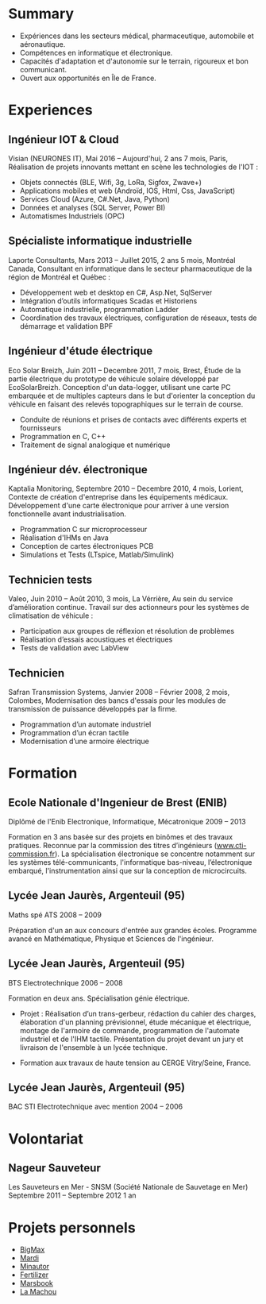 # Summary

* Expériences dans les secteurs médical, pharmaceutique, automobile et aéronautique.
* Compétences en informatique et électronique.
* Capacités d'adaptation et d'autonomie sur le terrain, rigoureux et bon communicant.
* Ouvert aux opportunités en Île de France.

# Experiences

## Ingénieur IOT & Cloud
Visian (NEURONES IT),
Mai 2016 – Aujourd'hui,
2 ans 7 mois,
Paris,
Réalisation de projets innovants mettant en scène les technologies de l'IOT :
* Objets connectés (BLE, Wifi, 3g, LoRa, Sigfox, Zwave+) 
* Applications mobiles et web (Androïd, IOS, Html, Css, JavaScript) 
* Services Cloud (Azure, C#.Net, Java, Python) 
* Données et analyses (SQL Server, Power BI) 
* Automatismes Industriels (OPC)

## Spécialiste informatique industrielle
Laporte Consultants,
Mars 2013 – Juillet 2015,
2 ans 5 mois,
Montréal Canada,
Consultant en informatique dans le secteur pharmaceutique de la région de Montréal et Québec :
* Développement web et desktop en C#, Asp.Net, SqlServer
* Intégration d’outils informatiques Scadas et Historiens
* Automatique industrielle, programmation Ladder
* Coordination des travaux électriques, configuration de réseaux, tests de démarrage et validation BPF

## Ingénieur d'étude électrique
Eco Solar Breizh,
Juin 2011 – Decembre 2011,
7 mois,
Brest,
Étude de la partie électrique du prototype de véhicule solaire développé par EcoSolarBreizh.
Conception d'un data-logger, utilisant une carte PC embarquée et de multiples capteurs dans le but d'orienter la conception du véhicule en faisant des relevés topographiques sur le terrain de course.
* Conduite de réunions et prises de contacts avec différents experts et fournisseurs
* Programmation en C, C++
* Traitement de signal analogique et numérique

## Ingénieur dév. électronique
Kaptalia Monitoring,
Septembre 2010 – Decembre 2010,
4 mois,
Lorient,
Contexte de création d'entreprise dans les équipements médicaux.
Développement d'une carte électronique pour arriver à une version fonctionnelle avant industrialisation.
* Programmation C sur microprocesseur
* Réalisation d'IHMs en Java
* Conception de cartes électroniques PCB
* Simulations et Tests (LTspice, Matlab/Simulink)

## Technicien tests
Valeo,
Juin 2010 – Août 2010,
3 mois,
La Vérrière,
Au sein du service d’amélioration continue. Travail sur des actionneurs pour les systèmes de climatisation de véhicule :
* Participation aux groupes de réflexion et résolution de problèmes
* Réalisation d’essais acoustiques et électriques
* Tests de validation avec LabView

## Technicien
Safran Transmission Systems,
Janvier 2008 – Février 2008,
2 mois,
Colombes,
Modernisation des bancs d'essais pour les modules de transmission de puissance développés par la firme.
* Programmation d’un automate industriel
* Programmation d’un écran tactile
* Modernisation d’une armoire électrique

# Formation

## Ecole Nationale d'Ingenieur de Brest (ENIB)
Diplômé de l'Enib Electronique, Informatique, Mécatronique
2009 – 2013

Formation en 3 ans basée sur des projets en binômes et des travaux pratiques.
Reconnue par la commission des titres d’ingénieurs (www.cti-commission.fr).
La spécialisation électronique se concentre notamment sur les systèmes télé-communicants, l'informatique bas-niveau, l’électronique embarqué, l'instrumentation ainsi que sur la conception de microcircuits.

## Lycée Jean Jaurès, Argenteuil (95)
Maths spé ATS
2008 – 2009

Préparation d'un an aux concours d'entrée aux grandes écoles.
Programme avancé en Mathématique, Physique et Sciences de l'ingénieur.

## Lycée Jean Jaurès, Argenteuil (95)
BTS Electrotechnique
2006 – 2008

Formation en deux ans. Spécialisation génie électrique.

* Projet : Réalisation d’un trans-gerbeur, rédaction du cahier des charges, élaboration d'un planning prévisionnel, étude mécanique et électrique, montage de l'armoire de commande, programmation de l'automate industriel et de l'IHM tactile.
Présentation du projet devant un jury et livraison de l'ensemble à un lycée technique.

* Formation aux travaux de haute tension au CERGE Vitry/Seine, France.

## Lycée Jean Jaurès, Argenteuil (95)
BAC STI Electrotechnique avec mention
2004 – 2006

# Volontariat

## Nageur Sauveteur
Les Sauveteurs en Mer - SNSM (Société Nationale de Sauvetage en Mer)
Septembre 2011 – Septembre 2012
1 an

# Projets personnels
* [BigMax](https://maxime-hanicotte.github.io/BigMax/)
* [Mardi](https://maxime-hanicotte.github.io/Mardi/)
* [Minautor](https://maxime-hanicotte.github.io/Minautor/)
* [Fertilizer](https://maxime-hanicotte.github.io/Fertilizer/)
* [Marsbook](https://maxime-hanicotte.github.io/Marsbook/)
* [La Machou](https://maxime-hanicotte.github.io/La-Machou/)

